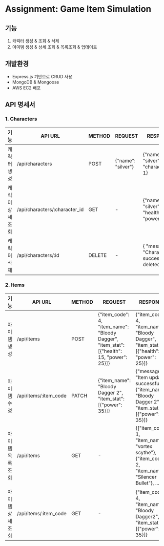 # Assignment: Game Item Simulation

## 기능
1. 캐릭터 생성 & 조회 & 삭제
2. 아이템 생성 & 상세 조회 & 목록조회 & 업데이트

## 개발환경
- Express.js 기반으로 CRUD 사용
- MongoDB & Mongoose
- AWS EC2 배포

## API 명세서

### 1. Characters
   
| 기능  | API URL | METHOD | REQUEST | RESPONSE  |
| ----- | ------- | ------ | ------- | -------- |
| 캐릭터 생성  | /api/characters  | POST | {"name": "silver"}  | {"name": "silver", "character_id": 1}  |
| 캐릭터 상세 조회  | /api/characters/:character_id  | GET  | - | {"name": "silver", "health": 100, "power": 50} |
| 캐릭터 삭제  | /api/characters/:id | DELETE  | - | { "message": "Character successfully deleted!" }  |

### 2. Items

| 기능  | API URL | METHOD | REQUEST | RESPONSE  |
| ----- | ------- | ------ | ------- | -------- |
| 아이템 생성  | /api/items | POST | {"item_code": 4, "item_name": "Bloody Dagger", "item_stat": [{"health": 15, "power": 25}]}  | {"item_code": 4, "item_name": "Bloody Dagger", "item_stat": [{"health": 15, "power": 25}]}  |
| 아이템 수정  | /api/items/:item_code  | PATCH | {"item_name": "Bloody Dagger 2", "item_stat": [{"power": 35}]}  | {"message": "Item updated successfully"}{"item_name": "Bloody Dagger 2", "item_stat": [{"power": 35}]} |
| 아이템 목록 조회  | /api/items  | GET  | -  | {["item_code": 1, "item_name": "vortex scythe"}, {"item_code": 2, "item_name": "Silencer Bullet"}, ...]}|
| 아이템 상세 조회  | /api/items/:item_code  | GET  | - | {"item_code": 4, "item_name": "Bloody Dagger2", "item_stat": [{"power": 35}]}  |
